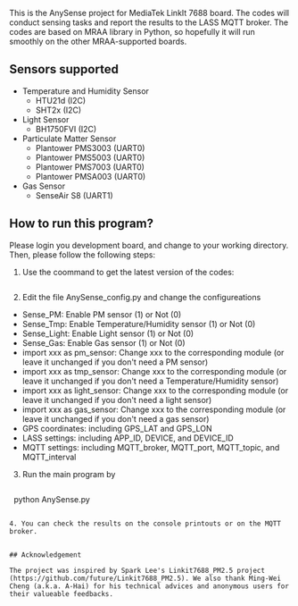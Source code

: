 This is the AnySense project for MediaTek LinkIt 7688 board. The codes will conduct sensing tasks and report the results to the LASS MQTT broker. The codes are based on MRAA library in Python, so hopefully it will run smoothly on the other MRAA-supported boards.

## Sensors supported
* Temperature and Humidity Sensor
  * HTU21d (I2C)
  * SHT2x (I2C)
* Light Sensor
  * BH1750FVI (I2C)
* Particulate Matter Sensor
  * Plantower PMS3003 (UART0)
  * Plantower PMS5003 (UART0)
  * Plantower PMS7003 (UART0)
  * Plantower PMSA003 (UART0)
* Gas Sensor
  * SenseAir S8 (UART1)
 
## How to run this program?
Please login you development board, and change to your working directory. Then, please follow the following steps:

1. Use the coommand to get the latest version of the codes: 
   ```git clone https://github.com/cclljj/AnySense_7688
   ```

2. Edit the file AnySense_config.py and change the configureations
  * Sense_PM: Enable PM sensor (1) or Not (0)
  * Sense_Tmp: Enable Temperature/Humidity sensor (1) or Not (0)
  * Sense_Light: Enable Light sensor (1) or Not (0)
  * Sense_Gas: Enable Gas sensor (1) or Not (0)
  * import xxx as pm_sensor: Change xxx to the corresponding module (or leave it unchanged if you don't need a PM sensor)
  * import xxx as tmp_sensor: Change xxx to the corresponding module (or leave it unchanged if you don't need a Temperature/Humidity sensor)
  * import xxx as light_sensor: Change xxx to the corresponding module (or leave it unchanged if you don't need a light sensor)
  * import xxx as gas_sensor: Change xxx to the corresponding module (or leave it unchanged if you don't need a gas sensor)   
  * GPS coordinates: including GPS_LAT and GPS_LON 
  * LASS settings: including APP_ID, DEVICE, and DEVICE_ID
  * MQTT settings: including MQTT_broker, MQTT_port, MQTT_topic, and MQTT_interval
3. Run the main program by

   ```
   python AnySense.py
   ```

4. You can check the results on the console printouts or on the MQTT broker.


## Acknowledgement

The project was inspired by Spark Lee's Linkit7688_PM2.5 project (https://github.com/future/Linkit7688_PM2.5). We also thank Ming-Wei Cheng (a.k.a. A-Hai) for his technical advices and anonymous users for their valueable feedbacks.
